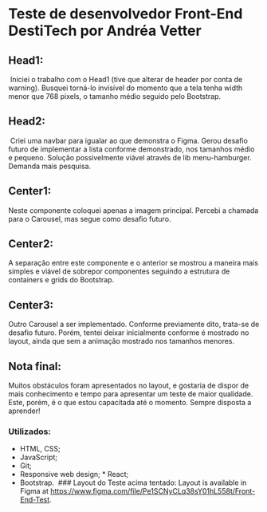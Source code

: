 # Teste de desenvolvedor Front-End DestiTech por Andréa Vetter

## Head1:
​
Iniciei o trabalho com o Head1 (tive que alterar de header por conta de warning). Busquei torná-lo invisível do momento que a tela tenha width menor que 768 pixels, o tamanho médio seguido pelo Bootstrap.

## Head2:
​
Criei uma navbar para igualar ao que demonstra o Figma. Gerou desafio futuro de implementar a lista conforme demonstrado, nos tamanhos médio e pequeno. Solução possivelmente viável através de lib menu-hamburger. Demanda mais pesquisa.

## Center1:

Neste componente coloquei apenas a imagem principal. Percebi a chamada para o Carousel, mas segue como desafio futuro.

## Center2:

A separação entre este componente e o anterior se mostrou a maneira mais simples e viável de sobrepor componentes seguindo a estrutura de containers e grids do Bootstrap.​

## Center3:

Outro Carousel a ser implementado. Conforme previamente dito, trata-se de desafio futuro. Porém, tentei deixar inicialmente conforme é mostrado no layout, ainda que sem a animação mostrado nos tamanhos menores.

## Nota final:

Muitos obstáculos foram apresentados no layout, e gostaria de dispor de mais conhecimento e tempo para apresentar um teste de maior qualidade. Este, porém, é o que estou capacitada até o momento. Sempre disposta a aprender!

### Utilizados:
* HTML, CSS;
* JavaScript;
* Git;
* Responsive web design;
​* React;
* Bootstrap.
​
​### Layout do Teste acima tentado:
Layout is available in Figma at https://www.figma.com/file/Pe1SCNyCLq38sY01hL558t/Front-End-Test.
